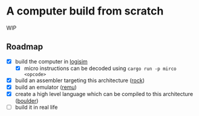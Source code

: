# A computer build from scratch

WIP

## Roadmap

- [x] build the computer in [logisim]
    - [x] micro instructions can be decoded using `cargo run -p mirco <opcode>`
- [x] build an assembler targeting this architecture ([rock])
- [x] build an emulator ([remu])
- [x] create a high level language which can be compiled to this architecture ([boulder])
- [ ] build it in real life

[logisim]: http://www.cburch.com/logisim
[rock]: ./rock/README.md
[remu]: ./remu/README.md
[boulder]: ./boulder/README.md
